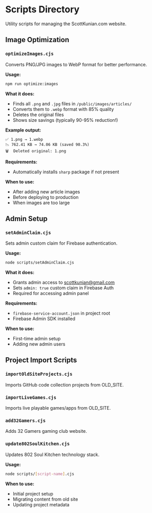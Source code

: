 # Scripts Directory

Utility scripts for managing the ScottKunian.com website.

## Image Optimization

### `optimizeImages.cjs`

Converts PNG/JPG images to WebP format for better performance.

**Usage:**
```bash
npm run optimize:images
```

**What it does:**
- Finds all `.png` and `.jpg` files in `/public/images/articles/`
- Converts them to `.webp` format with 85% quality
- Deletes the original files
- Shows size savings (typically 90-95% reduction!)

**Example output:**
```
✅ 1.png → 1.webp
📉 762.41 KB → 74.06 KB (saved 90.3%)
🗑️  Deleted original: 1.png
```

**Requirements:**
- Automatically installs `sharp` package if not present

**When to use:**
- After adding new article images
- Before deploying to production
- When images are too large

## Admin Setup

### `setAdminClaim.cjs`

Sets admin custom claim for Firebase authentication.

**Usage:**
```bash
node scripts/setAdminClaim.cjs
```

**What it does:**
- Grants admin access to scottkunian@gmail.com
- Sets `admin: true` custom claim in Firebase Auth
- Required for accessing admin panel

**Requirements:**
- `firebase-service-account.json` in project root
- Firebase Admin SDK installed

**When to use:**
- First-time admin setup
- Adding new admin users

## Project Import Scripts

### `importOldSiteProjects.cjs`
Imports GitHub code collection projects from OLD_SITE.

### `importLiveGames.cjs`
Imports live playable games/apps from OLD_SITE.

### `add32Gamers.cjs`
Adds 32 Gamers gaming club website.

### `update802SoulKitchen.cjs`
Updates 802 Soul Kitchen technology stack.

**Usage:**
```bash
node scripts/[script-name].cjs
```

**When to use:**
- Initial project setup
- Migrating content from old site
- Updating project metadata
